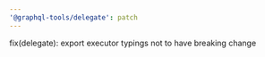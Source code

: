 ```yaml
---
'@graphql-tools/delegate': patch
---
```


fix(delegate): export executor typings not to have breaking change
